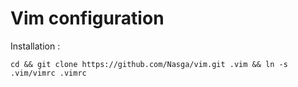 # Vim configuration

Installation : 

    cd && git clone https://github.com/Nasga/vim.git .vim && ln -s .vim/vimrc .vimrc
